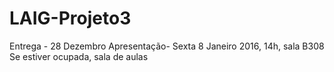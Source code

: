 # LAIG-Projeto3

Entrega - 28 Dezembro
Apresentação- Sexta 8 Janeiro 2016, 14h, sala B308
Se estiver ocupada, sala de aulas
